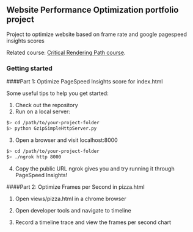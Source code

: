 ## Website Performance Optimization portfolio project

Project to optimize website based on frame rate and google pagespeed insights scores

Related course: [Critical Rendering Path course](https://www.udacity.com/course/ud884).

### Getting started

####Part 1: Optimize PageSpeed Insights score for index.html

Some useful tips to help you get started:

1. Check out the repository
2. Run on a local server:

  ```bash
  $> cd /path/to/your-project-folder
  $> python GzipSimpleHttpServer.py
  ```

3. Open a browser and visit localhost:8000

  ``` bash
  $> cd /path/to/your-project-folder
  $> ./ngrok http 8000
  ```

4. Copy the public URL ngrok gives you and try running it through PageSpeed Insights!

####Part 2: Optimize Frames per Second in pizza.html

1. Open views/pizza.html in a chrome browser

2. Open developer tools and navigate to timeline

3. Record a timeline trace and view the frames per second chart
